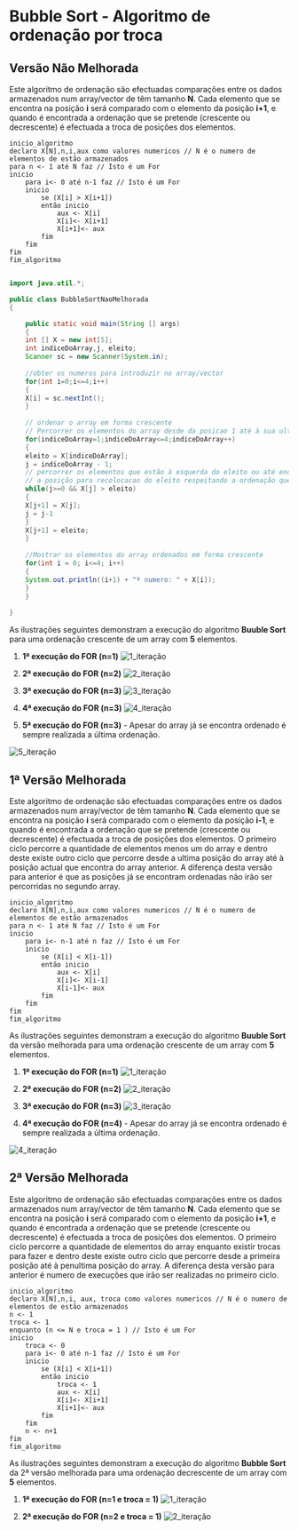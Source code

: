 # Bubble Sort - Algoritmo de ordenação por troca

## Versão Não Melhorada

Este algoritmo de ordenação são efectuadas comparações entre os dados armazenados num array/vector de têm tamanho **N**. 
Cada elemento que se encontra na posição **i** será comparado com o elemento da posição **i+1**, e quando é encontrada a ordenação que se pretende (crescente ou decrescente) é efectuada a troca de posições dos elementos.

```pseudocode
inicio_algoritmo
declaro X[N],n,i,aux como valores numericos // N é o numero de elementos de estão armazenados
para n <- 1 até N faz // Isto é um For
inicio
    para i<- 0 até n-1 faz // Isto é um For
    inicio
        se (X[i] > X[i+1])
        então inicio
            aux <- X[i]
            X[i]<- X[i+1]
            X[i+1]<- aux
        fim
    fim
fim
fim_algoritmo
```

```.java

import java.util.*;

public class BubbleSortNaoMelhorada
{

    public static void main(String [] args)
    {
    int [] X = new int[5];
    int indiceDoArray,j, eleito;
    Scanner sc = new Scanner(System.in);
    
    //obter os numeros para introduzir no array/vector
    for(int i=0;i<=4;i++)
    {
    X[i] = sc.nextInt();
    }
    
    // ordenar o array em forma crescente
    // Percorrer os elementos do array desde da posicao 1 até à sua ultima posicao
    for(indiceDoArray=1;indiceDoArray<=4;indiceDoArray++)
    {
    eleito = X[indiceDoArray];
    j = indiceDoArray - 1;
    // percorrer os elementos que estão à esquerda do eleito ou até encontrar
    // a posição para recolocacao do eleito respeitando a ordenação que pretende
    while(j>=0 && X[j] > eleito)
    {
    X[j+1] = X[j];
    j = j-1
    }
    X[j+1] = eleito;
    }
    
    //Mostrar os elementos do array ordenados em forma crescente
    for(int i = 0; i<=4; i++)
    {
    System.out.println((i+1) + "º numero: " + X[i]);
    }
    }
    
}

```

As ilustrações seguintes demonstram a execução do algoritmo **Buuble Sort** para uma ordenação crescente de um array com __5__ elementos.

1. **1ª execução do FOR (n=1)**
![1_iteração](../images/algoritmos/bubble_sort_1_iteração.png)

1. **2ª execução do FOR (n=2)**
![2_iteração](../images/algoritmos/bubble_sort_2_iteração.png)

1. **3ª execução do FOR (n=3)**
![3_iteração](../images/algoritmos/bubble_sort_3_iteração.png)

1. **4ª execução do FOR (n=3)**
![4_iteração](../images/algoritmos/bubble_sort_4_iteração.png)

1. **5ª execução do FOR (n=3)** - Apesar do array já se encontra ordenado é sempre realizada a última ordenação.

![5_iteração](../images/algoritmos/bubble_sort_5_iteração.png)

## 1ª Versão Melhorada

Este algoritmo de ordenação são efectuadas comparações entre os dados armazenados num array/vector de têm tamanho **N**. 
Cada elemento que se encontra na posição **i** será comparado com o elemento da posição **i-1**, e quando é encontrada a ordenação que se pretende (crescente ou decrescente) é efectuada a troca de posições dos elementos. 
O primeiro ciclo percorre a quantidade de elementos menos um do array e dentro deste existe outro ciclo que percorre desde a ultima posição do array até à posição actual que encontra do array anterior.
A diferença desta versão para anterior é que as posições já se encontram ordenadas não irão ser percorridas no segundo array.

```pseudocode
inicio_algoritmo
declaro X[N],n,i,aux como valores numericos // N é o numero de elementos de estão armazenados
para n <- 1 até N faz // Isto é um For
inicio
    para i<- n-1 até n faz // Isto é um For
    inicio
        se (X[i] < X[i-1])
        então inicio
            aux <- X[i]
            X[i]<- X[i-1]
            X[i-1]<- aux
        fim
    fim
fim
fim_algoritmo
```
As ilustrações seguintes demonstram a execução do algoritmo **Buuble Sort** da versão melhorada para uma ordenação crescente de um array com __5__ elementos.

1. **1ª execução do FOR (n=1)**
![1_iteração](../images/algoritmos/bubble_sort_v1_1_iteração.png)

1. **2ª execução do FOR (n=2)**
![2_iteração](../images/algoritmos/bubble_sort_v1_2_iteração.png)

1. **3ª execução do FOR (n=3)**
![3_iteração](../images/algoritmos/bubble_sort_v1_3_iteração.png)

1. **4ª execução do FOR (n=4)** - Apesar do array já se encontra ordenado é sempre realizada a última ordenação.

![4_iteração](../images/algoritmos/bubble_sort_v1_4_iteração.png)

## 2ª Versão Melhorada

Este algoritmo de ordenação são efectuadas comparações entre os dados armazenados num array/vector de têm tamanho **N**. 
Cada elemento que se encontra na posição **i** será comparado com o elemento da posição **i+1**, e quando é encontrada a ordenação que se pretende (crescente ou decrescente) é efectuada a troca de posições dos elementos. 
O primeiro ciclo percorre a quantidade de elementos do array enquanto existir trocas para fazer e dentro deste existe outro ciclo que percorre desde a primeira posição até à penultima posição do array.
A diferença desta versão para anterior é numero de execuções que irão ser realizadas no primeiro ciclo.

```pseudocode
inicio_algoritmo
declaro X[N],n,i, aux, troca como valores numericos // N é o numero de elementos de estão armazenados
n <- 1
troca <- 1
enquanto (n <= N e troca = 1 ) // Isto é um For
inicio
    troca <- 0
    para i<- 0 até n-1 faz // Isto é um For
    inicio
        se (X[i] < X[i+1])
        então inicio
            troca <- 1
            aux <- X[i]
            X[i]<- X[i+1]
            X[i+1]<- aux
        fim
    fim
    n <- n+1
fim
fim_algoritmo
```
As ilustrações seguintes demonstram a execução do algoritmo **Bubble Sort** da 2ª versão melhorada para uma ordenação decrescente de um array com __5__ elementos.

1. **1ª execução do FOR (n=1 e troca = 1)**
![1_iteração](../images/algoritmos/bubble_sort_v2_1_iteração.png)

1. **2ª execução do FOR (n=2 e troca = 1)**
![2_iteração](../images/algoritmos/bubble_sort_v2_2_iteração.png)
 
